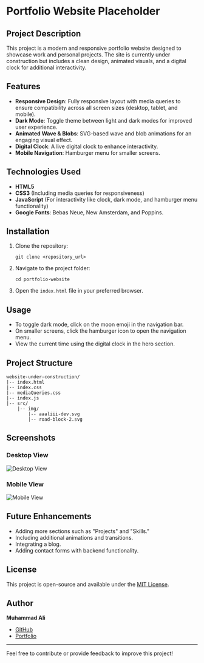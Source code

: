 Portfolio Website Placeholder
=============================

Project Description
-------------------

This project is a modern and responsive portfolio website designed to showcase work and personal projects. The site is currently under construction but includes a clean design, animated visuals, and a digital clock for additional interactivity.

Features
--------

-   **Responsive Design**: Fully responsive layout with media queries to ensure compatibility across all screen sizes (desktop, tablet, and mobile).
-   **Dark Mode**: Toggle theme between light and dark modes for improved user experience.
-   **Animated Wave & Blobs**: SVG-based wave and blob animations for an engaging visual effect.
-   **Digital Clock**: A live digital clock to enhance interactivity.
-   **Mobile Navigation**: Hamburger menu for smaller screens.

Technologies Used
-----------------

-   **HTML5**
-   **CSS3** (Including media queries for responsiveness)
-   **JavaScript** (For interactivity like clock, dark mode, and hamburger menu functionality)
-   **Google Fonts**: Bebas Neue, New Amsterdam, and Poppins.

Installation
------------

1.  Clone the repository:

    ```
    git clone <repository_url>

    ```

2.  Navigate to the project folder:

    ```
    cd portfolio-website

    ```

3.  Open the `index.html` file in your preferred browser.

Usage
-----

-   To toggle dark mode, click on the moon emoji in the navigation bar.
-   On smaller screens, click the hamburger icon to open the navigation menu.
-   View the current time using the digital clock in the hero section.

Project Structure
-----------------

```
website-under-construction/
|-- index.html
|-- index.css
|-- mediaQueries.css
|-- index.js
|-- src/
    |-- img/
        |-- aaaliii-dev.svg
        |-- road-block-2.svg

```

Screenshots
-----------

### Desktop View

![Desktop View](https://chatgpt.com/c/screenshots/desktop-view.png)

### Mobile View

![Mobile View](https://chatgpt.com/c/screenshots/mobile-view.png)

Future Enhancements
-------------------

-   Adding more sections such as "Projects" and "Skills."
-   Including additional animations and transitions.
-   Integrating a blog.
-   Adding contact forms with backend functionality.

License
-------

This project is open-source and available under the [MIT License](https://chatgpt.com/c/LICENSE).

Author
------

**Muhammad Ali**

-   [GitHub](https://github.com/aaaliii-m)
-   [Portfolio](https://aaaliii.dev/)

* * * * *

Feel free to contribute or provide feedback to improve this project!
